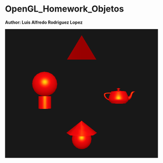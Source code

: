 # OpenGL_Homework_Objetos

**Author: Luis Alfredo Rodriguez Lopez**


![Screenshot](img/Screenshot.png)
